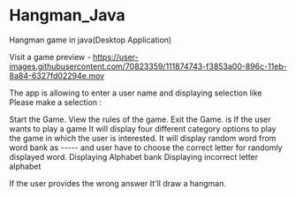 # Hangman_Java


Hangman game in java(Desktop Application)

Visit a game preview - https://user-images.githubusercontent.com/70823359/111874743-f3853a00-896c-11eb-8a84-6327fd02294e.mov

The app is allowing to enter a user name and displaying selection like Please make a selection :

Start the Game.
View the rules of the game.
Exit the Game. is If the user wants to play a game It will display four different category options to play the game in which the user is interested.
It will display random word from word bank as ----- and user have to choose the correct letter for randomly displayed word. Displaying Alphabet bank Displaying incorrect letter alphabet

If the user provides the wrong answer It'll draw a hangman.
